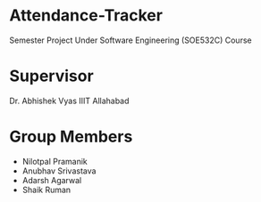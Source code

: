# Attendance-Tracker

Semester Project Under Software Engineering (SOE532C) Course

# Supervisor
Dr. Abhishek Vyas
IIIT Allahabad

# Group Members
* Nilotpal Pramanik
* Anubhav Srivastava
* Adarsh Agarwal
* Shaik Ruman
